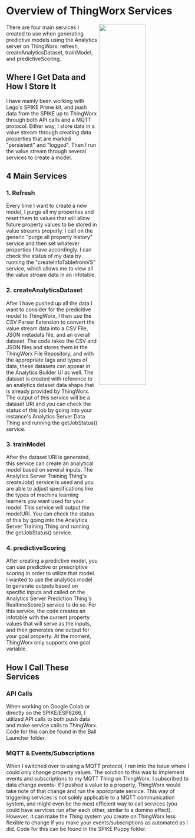 # Overview of ThingWorx Services 
<img align="right" src="https://user-images.githubusercontent.com/49819466/128407966-ecd0203b-5cc9-4526-a695-d3d93114c313.jpg" width=50% height=50%>
There are four main services I created to use when generating predictive models using the Analytics server on ThingWorx: refresh, createAnalyticsDataset, trainModel, and predictiveScoring.

## Where I Get Data and How I Store It 
I have mainly been working with Lego's SPIKE Prime kit, and push data from the SPIKE up to ThingWorx through both API calls and a MQTT protocol. Either way, I store data in a value stream through creating data properties that are marked "persistent" and "logged". Then I run the value stream through several services to create a model. 

## 4 Main Services 

### 1. Refresh
Every time I want to create a new model, I purge all my properties and reset them to values that will allow future property values to be stored in value streams properly. I call on the generic "purge all property history" service and then set whatever properties I have accordingly. I can check the status of my data by running the "createInfoTablefromVS" service, which allows me to view all the value stream data in an infotable. 

### 2. createAnalyticsDataset
After I have pushed up all the data I want to consider for the predicitive model to ThingWorx, I then use the CSV Parser Extension to convert the value stream data into a CSV File, JSON metadata file, and an overall dataset. The code takes the CSV and JSON files and stores them in the ThingWorx File Repository, and with the appropriate tags and types of data, these datasets can appear in the Analytics Builder UI as well. The dataset is created with reference to an analytics dataset data shape that is already provided by ThingWorx. The output of this service will be a dataset URI and you can check the status of this job by going into your instance's Analytics Server Data Thing and running the getJobStatus() service. 

### 3. trainModel 
After the dataset URI is generated, this service can create an analytical model based on several inputs. The Analytics Server Training Thing's createJob() service is used and you are able to adjust specifications like the types of machina learning learners you want used for your model. This service will output the modelURI. You can check the status of this by going into the Analytics Server Training Thing and running the getJobStatus() service. 

### 4. predictiveScoring
After creating a predictive model, you can use predictive or prescriptive scoring in order to utilize that model. I wanted to use the analytics model to generate outputs based on specific inputs and called on the Analytics Server Prediction Thing's RealtimeScore() service to do so. For this service, the code creates an infotable with the current property values that will serve as the inputs, and then generates one output for your goal property. At the moment, ThingWorx only supports one goal variable. 

## How I Call These Services 

### API Calls 
When working on Google Colab or directly on the SPIKE/ESP8266, I utilized API calls to both push data and make service calls to ThingWorx. Code for this can be found in the Ball Launcher folder. 

### MQTT & Events/Subscriptions 
When I switched over to using a MQTT protocol, I ran into the issue where I could only change property values. The solution to this was to implement events and subscriptions to my MQTT Thing on ThingWorx. I subscribed to data change events- if I pushed a value to a property, ThingWorx would take note of that change and run the appropriate service. This way of triggering services is not solely applicable to a MQTT communication system, and might even be the most efficient way to call services (you could have services run after each other, similar to a domino effect). However, it can make the Thing system you create on ThingWorx less flexible to change if you make your events/subscriptions as automated as I did. Code for this can be found in the SPIKE Puppy folder.
